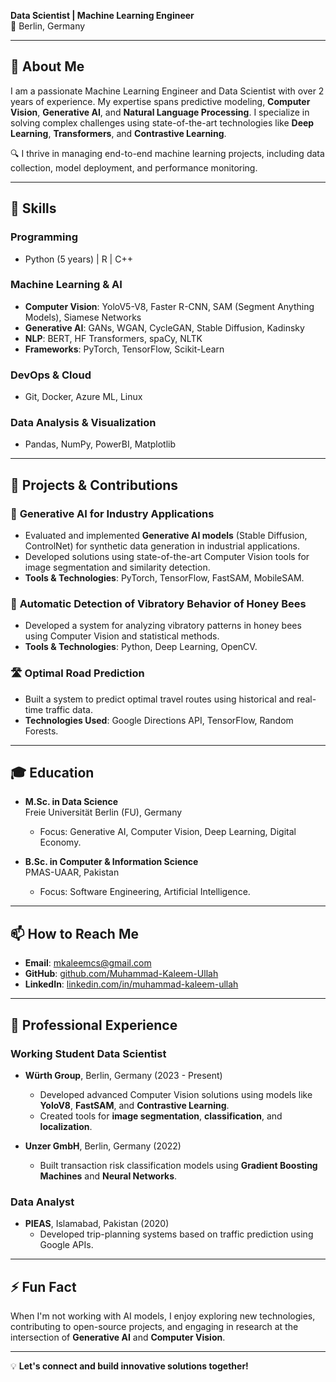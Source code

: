 <!--
**imkaleem/imkaleem** is a ✨ _special_ ✨ repository because its `README.md` (this file) appears on your GitHub profile.

Here are some ideas to get you started:

- 🔭 I’m currently working on ...
- 🌱 I’m currently learning ...
- 👯 I’m looking to collaborate on ...
- 🤔 I’m looking for help with ...
- 💬 Ask me about ...
- 📫 How to reach me: ...
- 😄 Pronouns: ...
- ⚡ Fun fact: ...
-->

**Data Scientist | Machine Learning Engineer**  
📍 Berlin, Germany

---

## 🌟 About Me
I am a passionate Machine Learning Engineer and Data Scientist with over 2 years of experience. My expertise spans predictive modeling, **Computer Vision**, **Generative AI**, and **Natural Language Processing**. I specialize in solving complex challenges using state-of-the-art technologies like **Deep Learning**, **Transformers**, and **Contrastive Learning**.

🔍 I thrive in managing end-to-end machine learning projects, including data collection, model deployment, and performance monitoring.

---

## 🚀 Skills

### Programming
- Python (5 years) | R | C++

### Machine Learning & AI
- **Computer Vision**: YoloV5-V8, Faster R-CNN, SAM (Segment Anything Models), Siamese Networks  
- **Generative AI**: GANs, WGAN, CycleGAN, Stable Diffusion, Kadinsky  
- **NLP**: BERT, HF Transformers, spaCy, NLTK  
- **Frameworks**: PyTorch, TensorFlow, Scikit-Learn  

### DevOps & Cloud
- Git, Docker, Azure ML, Linux  

### Data Analysis & Visualization
- Pandas, NumPy, PowerBI, Matplotlib  

---

## 🔨 Projects & Contributions

### 🎨 **Generative AI for Industry Applications**
- Evaluated and implemented **Generative AI models** (Stable Diffusion, ControlNet) for synthetic data generation in industrial applications.  
- Developed solutions using state-of-the-art Computer Vision tools for image segmentation and similarity detection.  
- **Tools & Technologies**: PyTorch, TensorFlow, FastSAM, MobileSAM.

### 🐝 **Automatic Detection of Vibratory Behavior of Honey Bees**
- Developed a system for analyzing vibratory patterns in honey bees using Computer Vision and statistical methods.  
- **Tools & Technologies**: Python, Deep Learning, OpenCV.

### 🛣️ **Optimal Road Prediction**
- Built a system to predict optimal travel routes using historical and real-time traffic data.  
- **Technologies Used**: Google Directions API, TensorFlow, Random Forests.

---

## 🎓 Education
- **M.Sc. in Data Science**  
  Freie Universität Berlin (FU), Germany  
  - Focus: Generative AI, Computer Vision, Deep Learning, Digital Economy.

- **B.Sc. in Computer & Information Science**  
  PMAS-UAAR, Pakistan  
  - Focus: Software Engineering, Artificial Intelligence.

---

## 📫 How to Reach Me

- **Email**: [mkaleemcs@gmail.com](mailto:mkaleemcs@gmail.com)
- **GitHub**: [github.com/Muhammad-Kaleem-Ullah](https://github.com/imkaleem)
- **LinkedIn**: [linkedin.com/in/muhammad-kaleem-ullah](https://www.linkedin.com/in/muhammad-kaleem-ullah)

---

## 💼 Professional Experience

### **Working Student Data Scientist**
- **Würth Group**, Berlin, Germany (2023 - Present)  
  - Developed advanced Computer Vision solutions using models like **YoloV8**, **FastSAM**, and **Contrastive Learning**.  
  - Created tools for **image segmentation**, **classification**, and **localization**.  

- **Unzer GmbH**, Berlin, Germany (2022)  
  - Built transaction risk classification models using **Gradient Boosting Machines** and **Neural Networks**.  

### **Data Analyst**
- **PIEAS**, Islamabad, Pakistan (2020)  
  - Developed trip-planning systems based on traffic prediction using Google APIs.  

---

## ⚡ Fun Fact
When I'm not working with AI models, I enjoy exploring new technologies, contributing to open-source projects, and engaging in research at the intersection of **Generative AI** and **Computer Vision**.

---

💡 **Let's connect and build innovative solutions together!**

<!-- [![trophy](https://github-profile-trophy.vercel.app/?username=imkaleem)](https://github.com/imkaleem/github-profile-trophy) -->
